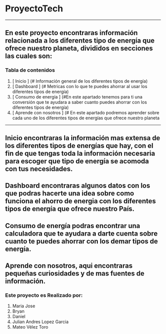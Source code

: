 # ProyectoTech
***
## En este proyecto encontraras información relacionada a los diferentes tipo de energía que ofrece nuestro planeta, divididos en secciones las cuales son:
### Tabla de contenidos
1. [ Inicio ] (# Información general de los diferentes tipos de energía)
2. [ Dashboard ] (# Metricas con lo que te puedes ahorrar al usar los diferentes tipos de energía)
3. [ Consumo de energia ] (#En este apartado tenemos para ti una conversión que te ayudara a saber cuanto puedes ahorrar con los diferentes tipos de energía)
4. [ Aprende con nosotros ] (# En este apartado podremos aprender sobre cada uno de los diferentes tipos de energías que ofrece nuestro planeta

***
## Inicio encontraras la información mas extensa de los diferentes tipos de energías que hay, con el fin de que tengas toda la información necesaria para escoger que tipo de energía se acomoda con tus necesidades.

## Dashboard encontraras algunos datos con los que podras hacerte una idea sobre como funciona el ahorro de energia con los diferentes tipos de energía que ofrece nuestro País.

## Consumo de energía podras encontrar una calculadora que te ayudara a darte cuenta sobre cuanto te puedes ahorrar con los demar tipos de energía.

## Aprende con nosotros, aqui encontraras pequeñas curiosidades y de mas fuentes de información.

### Este proyecto es Realizado por:
1. Maria Jose 
2. Bryan
3. Daniel
4. Julian Andres Lopez Garcia
5. Mateo Vélez Toro
